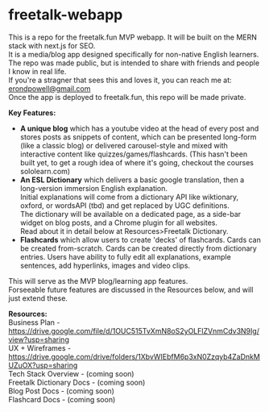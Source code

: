 # freetalk-webapp

This is a repo for the freetalk.fun MVP webapp. It will be built on the MERN stack with next.js for SEO.
<br> It is a media/blog app designed specifically for non-native English learners.
<br>The repo was made public, but is intended to share with friends and people I know in real life.
<br>If you're a stragner that sees this and loves it, you can reach me at: erondpowell@gmail.com
<br>Once the app is deployed to freetalk.fun, this repo will be made private.

**Key Features:**
 - **A unique blog** which has a youtube video at the head of every post and stores posts as snippets of content, which can be presented long-form (like a classic blog) or  delivered carousel-style and mixed with interactive content like quizzes/games/flashcards. (This hasn't been built yet, to get a rough idea of where it's going, checkout the courses sololearn.com)
 - **An ESL Dictionary** which delivers a basic google translation, then a long-version immersion English explanation. 
     <br>Initial explanations will come from a dictionary API like wiktionary, oxford, or wordsAPI (tbd) and get replaced by UGC definitions.
     <br>The dictionary will be available on a dedicated page, as a side-bar widget on blog posts, and a Chrome plugin for all websites.
     <br>Read about it in detail below at Resources>Freetalk Dictionary.
 - **Flashcards** which allow users to create 'decks' of flashcards.
     Cards can be created from-scratch.
     Cards can be created directly from dictionary entries.
     Users have ability to fully edit all explanations, example sentences, add hyperlinks, images and video clips.
     
This will serve as the MVP blog/learning app features.
<br>Forseeable future features are discussed in the Resources below, and will just extend these.

**Resources:**
<br>Business Plan - https://drive.google.com/file/d/1OUC515TvXmN8oS2yOLFlZVnmCdv3N9Ig/view?usp=sharing
<br>UX + Wireframes - https://drive.google.com/drive/folders/1XbvWIEbfM6p3xN0Zzqyb4ZaDnkMUZuOX?usp=sharing
<br>Tech Stack Overview - (coming soon)
<br>Freetalk Dictionary Docs - (coming soon)
<br>Blog Post Docs - (coming soon)
<br>Flashcard Docs - (coming soon)
